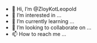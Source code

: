 - 👋 Hi, I’m @ZloyKotLeopold
- 👀 I’m interested in ...
- 🌱 I’m currently learning ...
- 💞️ I’m looking to collaborate on ...
- 📫 How to reach me ...

<!---
ZloyKotLeopold/ZloyKotLeopold is a ✨ special ✨ repository because its `README.md` (this file) appears on your GitHub profile.
You can click the Preview link to take a look at your changes.
--->
